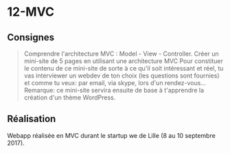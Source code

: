 # 12-MVC

## Consignes

>   Comprendre l'architecture MVC : Model - View - Controller.
>    Créer un mini-site de 5 pages en utilisant une architecture MVC
>    Pour constituer le contenu de ce mini-site de sorte à ce qu'il soit intéressant et réel, tu vas interviewer un webdev de ton choix (les questions sont fournies) et comme tu veux: par email, via skype, lors d'un rendez-vous...
>    Remarque: ce mini-site servira ensuite de base à t'apprendre la création d'un thème WordPress.

## Réalisation

Webapp réalisée en MVC durant le startup we de Lille (8 au 10 septembre 2017).
